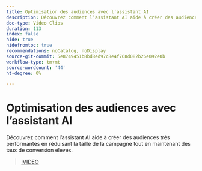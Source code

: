 ```yaml
---
title: Optimisation des audiences avec l’assistant AI
description: Découvrez comment l’assistant AI aide à créer des audiences très performantes en réduisant la taille de la campagne tout en maintenant des taux de conversion élevés.
doc-type: Video Clips
duration: 113
index: false
hide: true
hidefromtoc: true
recommendations: noCatalog, noDisplay
source-git-commit: 5e8749451b8bd8ed97c8e4f768d082b26e092e0b
workflow-type: tm+mt
source-wordcount: '44'
ht-degree: 0%

---
```


# Optimisation des audiences avec l’assistant AI

Découvrez comment l’assistant AI aide à créer des audiences très performantes en réduisant la taille de la campagne tout en maintenant des taux de conversion élevés.

<!--  -->
>[!VIDEO](https://video.tv.adobe.com/v/3459309?learn=on&enablevpops=true)
